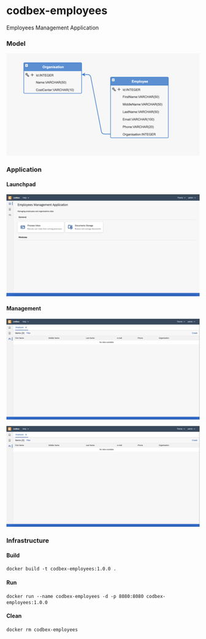 # codbex-employees
Employees Management Application

### Model

![model](images/employees-model.png)

### Application

#### Launchpad

![launchpad](images/employees-launchpad.png)

#### Management

![management](images/employees-management.png)

![organisation-management](images/employees-management.png)

### Infrastructure

#### Build

	docker build -t codbex-employees:1.0.0 .

#### Run

	docker run --name codbex-employees -d -p 8080:8080 codbex-employees:1.0.0

#### Clean

	docker rm codbex-employees
